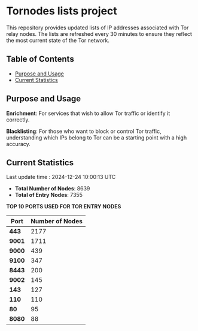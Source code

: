 # Tornodes lists project

This repository provides updated lists of IP addresses associated with Tor relay nodes. The lists are refreshed every 30 minutes to ensure they reflect the most current state of the Tor network.

## Table of Contents

- [Purpose and Usage](#purpose-and-usage)
- [Current Statistics](#current-statistics)


## Purpose and Usage

**Enrichment**: For services that wish to allow Tor traffic or identify it correctly.

**Blacklisting**: For those who want to block or control Tor traffic, understanding which IPs belong to Tor can be a starting point with a high accuracy.

## Current Statistics

Last update time : 2024-12-24 10:00:13 UTC

- **Total Number of Nodes**: 8639
- **Total of Entry Nodes**: 7355

**TOP 10 PORTS USED FOR TOR ENTRY NODES**

| **Port** | **Number of Nodes** |
|------|-----------------|
| **443**   | 2177  |
| **9001**   | 1711  |
| **9000**   | 439  |
| **9100**   | 347  |
| **8443**   | 200  |
| **9002**   | 145  |
| **143**   | 127  |
| **110**   | 110  |
| **80**   | 95  |
| **8080**   | 88  |

